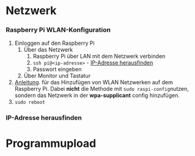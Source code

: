 # Netzwerk #

### Raspberry Pi WLAN-Konfiguration ###

1. Einloggen auf den Raspberry Pi
   1. Über das Netzwerk
      1. Raspberry Pi über LAN mit dem Netzwerk verbinden
      1. `ssh pi@<ip-adresse>` - [IP-Adresse herausfinden](#ip-addresse-herausfinden)
      1. Passwort eingeben
   1. Über Monitor und Tastatur
1. [Anleitung](https://www.raspberrypi.org/documentation/configuration/wireless/wireless-cli.md). für das 
Hinzufügen von WLAN Netzwerken auf dem Raspberry Pi. Dabei **nicht** die Methode mit `sudo raspi-config`nutzen, 
sondern das Netzwerk in der **wpa-supplicant** config hinzufügen.
1. `sudo reboot`

### IP-Adresse herausfinden ###



# Programmupload #
